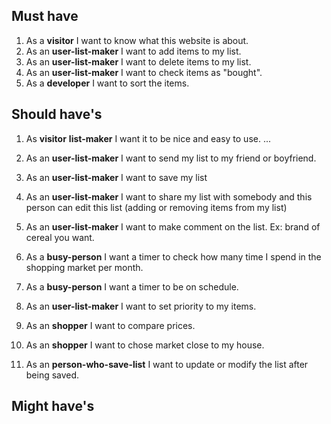 ## Must have

1. As a **visitor** I want to know what this website is about.
2. As an **user-list-maker** I want to add items to my list.
3. As an **user-list-maker** I want to delete items to my list.
4. As an **user-list-maker** I want to check items as "bought".
5. As a **developer** I want to sort the items.



## Should have's

1. As **visitor** **list-maker** I want it to be nice and easy to use. 
...

5. As an **user-list-maker**  I want to send my list to my friend or boyfriend.
6. As an **user-list-maker**  I want to save my list
7. As an **user-list-maker** I want to share my list with somebody and this person can edit this list (adding or removing items from my list)
8. As an **user-list-maker** I want to make comment on the list. Ex: brand of cereal you want.
9. As a **busy-person** I want a timer to check how many time I spend in the shopping market per month. 
10. As a **busy-person** I want a timer to be on schedule. 
11. As an **user-list-maker** I want to set priority to my items.
12. As an **shopper** I want to compare prices.
13. As an **shopper** I want to chose market close to my house.
14. As an **person-who-save-list** I want to update or modify the list after being saved. 


## Might have's
